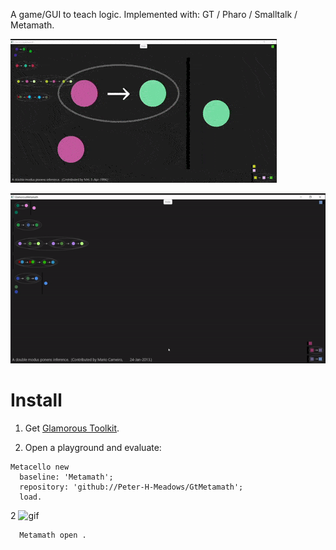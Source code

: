A game/GUI to teach logic.
Implemented with: GT / Pharo / Smalltalk / Metamath.


![gif](images/1.gif.gif)


![gif](images/2.gif)


# Install
1. Get [Glamorous Toolkit](https://gtoolkit.com/).

2. Open a playground and evaluate:
```Smalltalk
Metacello new 
  baseline: 'Metamath'; 
  repository: 'github://Peter-H-Meadows/GtMetamath';
  load.
```
2
![gif](images/install.png)


```Smalltalk
  Metamath open .
```
